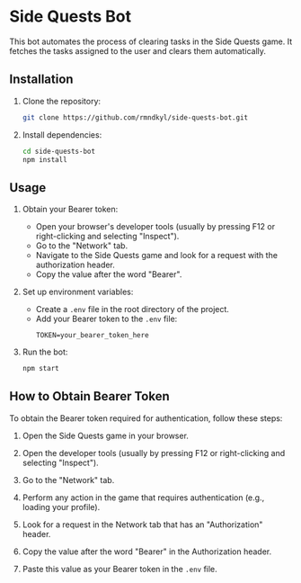 # Side Quests Bot

This bot automates the process of clearing tasks in the Side Quests game. It fetches the tasks assigned to the user and clears them automatically.

## Installation

1. Clone the repository:

   ```sh
   git clone https://github.com/rmndkyl/side-quests-bot.git
   ```

2. Install dependencies:
   ```sh
   cd side-quests-bot
   npm install
   ```

## Usage

1. Obtain your Bearer token:

   - Open your browser's developer tools (usually by pressing F12 or right-clicking and selecting "Inspect").
   - Go to the "Network" tab.
   - Navigate to the Side Quests game and look for a request with the authorization header.
   - Copy the value after the word "Bearer".

2. Set up environment variables:

   - Create a `.env` file in the root directory of the project.
   - Add your Bearer token to the `.env` file:
     ```
     TOKEN=your_bearer_token_here
     ```

3. Run the bot:
   ```sh
   npm start
   ```

## How to Obtain Bearer Token

To obtain the Bearer token required for authentication, follow these steps:

1. Open the Side Quests game in your browser.

2. Open the developer tools (usually by pressing F12 or right-clicking and selecting "Inspect").

3. Go to the "Network" tab.

4. Perform any action in the game that requires authentication (e.g., loading your profile).

5. Look for a request in the Network tab that has an "Authorization" header.

6. Copy the value after the word "Bearer" in the Authorization header.

7. Paste this value as your Bearer token in the `.env` file.
